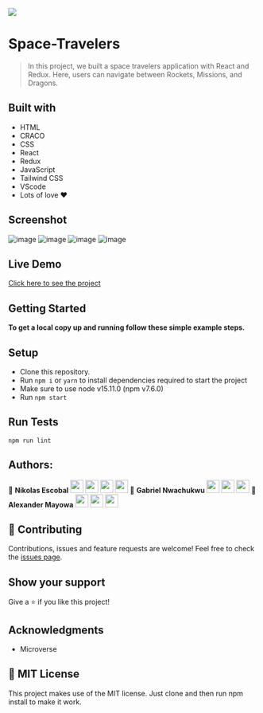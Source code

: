 ![](https://img.shields.io/badge/Microverse-blueviolet)
# Space-Travelers
> In this project, we built a space travelers application with React and Redux. Here, users can navigate between Rockets, Missions, and Dragons.
## Built with
- HTML
- CRACO
- CSS
- React
- Redux
- JavaScript
- Tailwind CSS
- VScode
- Lots of love :heart:
## Screenshot
![image](https://user-images.githubusercontent.com/60612329/143672154-e6ce8752-561f-4117-9ed8-9487c729f294.png)
![image](https://user-images.githubusercontent.com/60612329/143672165-92e00aa1-6e38-4df1-be93-656780ec0866.png)
![image](https://user-images.githubusercontent.com/60612329/143672172-76e82e1b-cb0d-4dd9-bbd9-ceb26d72aaf8.png)
![image](https://user-images.githubusercontent.com/60612329/143672188-317a5547-067b-4f12-8508-5571973b6e0c.png)

## Live Demo
[Click here to see the project](https://spacexapi-demo.netlify.app/)
## Getting Started
**To get a local copy up and running follow these simple example steps.**
## Setup
- Clone this repository.
- Run ``npm i`` or ``yarn`` to install dependencies required to start the project
- Make sure to use node v15.11.0 (npm v7.6.0)
- Run ``npm start``
## Run Tests
```
npm run lint
```
## Authors:
👤 **Nikolas Escobal**
[<code><img height="26" src="https://cdn.iconscout.com/icon/free/png-256/github-153-675523.png"></code>](https://github.com/nikoescobal)
[<code><img height="26" src="https://upload.wikimedia.org/wikipedia/sco/thumb/9/9f/Twitter_bird_logo_2012.svg/1200px-Twitter_bird_logo_2012.svg.png"></code>](https://twitter.com/nikoescobal)
[<code><img height="26" src="https://upload.wikimedia.org/wikipedia/commons/thumb/c/c9/Linkedin.svg/1200px-Linkedin.svg.png"></code>](https://www.linkedin.com/in/nikolas-escobal/)
 <a href="mailto:niko.escobal@gmail.com?subject=Sup Niko?"><img height="26" src="https://cdn.worldvectorlogo.com/logos/official-gmail-icon-2020-.svg"></a>
 👤 **Gabriel Nwachukwu**
[<code><img height="26" src="https://cdn.iconscout.com/icon/free/png-256/github-153-675523.png"></code>](https://github.com/gabrielcoder247)
[<code><img height="26" src="https://upload.wikimedia.org/wikipedia/commons/thumb/c/c9/Linkedin.svg/1200px-Linkedin.svg.png"></code>](https://www.linkedin.com/in/gabriel-nwachukwu/)
 <a href="mailto:gabrielcoder247@gmail.com?subject=Hey Gabriel!"><img height="26" src="https://cdn.worldvectorlogo.com/logos/official-gmail-icon-2020-.svg"></a>
 👤 **Alexander Mayowa**
[<code><img height="26" src="https://cdn.iconscout.com/icon/free/png-256/github-153-675523.png"></code>](https://github.com/alexander16108)
[<code><img height="26" src="https://upload.wikimedia.org/wikipedia/commons/thumb/c/c9/Linkedin.svg/1200px-Linkedin.svg.png"></code>](https://www.linkedin.com/in/codingRex/)
 <a href="mailto:alexandermayowa05@gmail.com?subject=Hey Alex!"><img height="26" src="https://cdn.worldvectorlogo.com/logos/official-gmail-icon-2020-.svg"></a>
## 🤝 Contributing
Contributions, issues and feature requests are welcome!
Feel free to check the [issues page](https://github.com/nikoescobal/space-travelers/issues).
## Show your support
Give a ⭐️ if you like this project!
## Acknowledgments
- Microverse
## 📝 MIT License
This project makes use of the MIT license.
Just clone and then run npm install to make it work.





